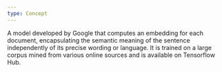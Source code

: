 ```yaml
---
type: Concept
---
```


A model developed by Google that computes an embedding for each document, encapsulating the semantic meaning of the sentence independently of its precise wording or language. It is trained on a large corpus mined from various online sources and is available on Tensorflow Hub.